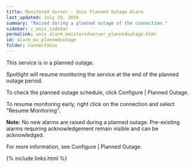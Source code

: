 ```yaml
---
title: ﻿Monitored Server - Unix Planned Outage Alarm
last_updated: July 29, 2016
summary: "Raised during a planned outage of the connection."
sidebar: c_unix_sidebar
permalink: unix_alarm_monitoredserver_plannedoutage.html
id: alarm_ms_plannedoutage
folder: ConnectUnix
---
```


<p>This service is in a planned outage.</p>
<p>Spotlight will resume monitoring the service at the end of the planned outage period.</p>
<p>To check the planned outage schedule, click Configure | Planned Outage.</p>
<p>To resume monitoring early, right click on the connection and select "Resume Monitoring".</p>
<p><strong>Note:</strong> No new alarms are raised during a planned outage. Pre-existing alarms requiring acknowledgement remain visible and can be acknowledged.</p>


For more information, see Configure \| Planned Outage.


{% include links.html %}
